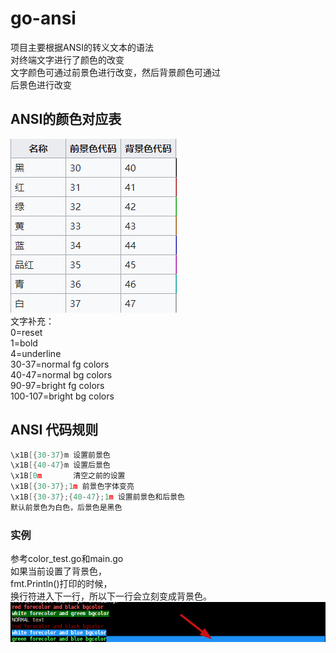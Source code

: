 # go-ansi
项目主要根据ANSI的转义文本的语法  
对终端文字进行了颜色的改变  
文字颜色可通过前景色进行改变，然后背景颜色可通过  
后景色进行改变  

## ANSI的颜色对应表
![image](./ansi.png)  
文字补充：  
0=reset  
1=bold  
4=underline  
30-37=normal fg colors  
40-47=normal bg colors  
90-97=bright fg colors  
100-107=bright bg colors  

## ANSI 代码规则
```go
\x1B[{30-37}m 设置前景色
\x1B[{40-47}m 设置后景色
\x1B[0m       清空之前的设置
\x1B[{30-37};1m 前景色字体变亮
\x1B[{30-37};{40-47};1m 设置前景色和后景色
默认前景色为白色，后景色是黑色
```
### 实例
参考color_test.go和main.go  
如果当前设置了背景色，  
fmt.Println()打印的时候，  
换行符进入下一行，所以下一行会立刻变成背景色。
![image](./result.png)
